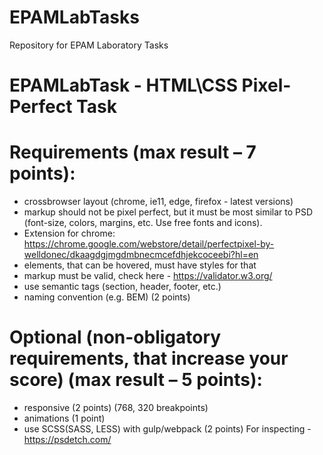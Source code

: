 # EPAMLabTasks
Repository for EPAM Laboratory Tasks
# EPAMLabTask - HTML\CSS Pixel-Perfect Task

# Requirements (max result – 7 points):
-	crossbrowser layout (chrome, ie11, edge, firefox - latest versions)
-	markup should not be pixel perfect, but it must be most similar to PSD (font-size, colors, margins, etc. Use free fonts and icons). 
- Extension for chrome: https://chrome.google.com/webstore/detail/perfectpixel-by-welldonec/dkaagdgjmgdmbnecmcefdhjekcoceebi?hl=en
-	elements, that can be hovered, must have styles for that
-	markup must be valid, check here - https://validator.w3.org/
-	use semantic tags (section, header, footer, etc.)
-	naming convention (e.g. BEM) (2 points)


# Optional (non-obligatory requirements, that increase your score) (max result – 5 points):
-	responsive (2 points) (768, 320 breakpoints)
-	animations (1 point)
-	use SCSS(SASS, LESS) with gulp/webpack (2 points)
For inspecting - https://psdetch.com/


